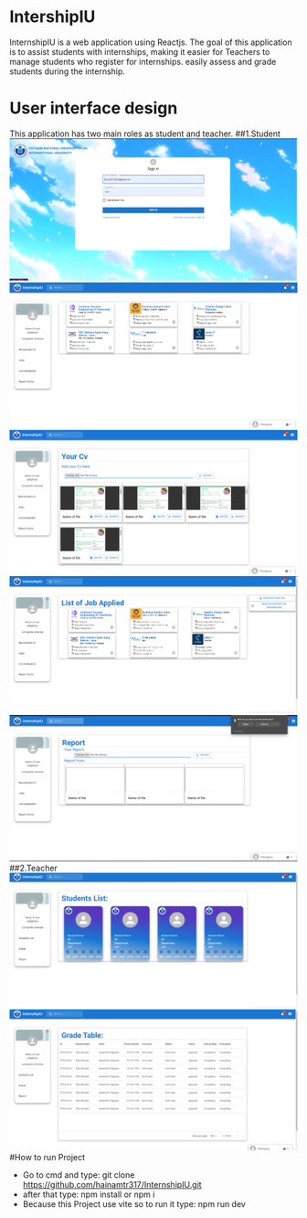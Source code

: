 # IntershipIU
InternshipIU is a web application using Reactjs. The goal of this application is to assist students with internships, making it easier for Teachers to manage students who register for internships. easily assess and grade students during the internship.
# User interface design
This application has two main roles as student and teacher.
##1.Student
![](https://github.com/hainamtr317/InternshipIU/blob/main/ImageProject/Login.png)
![](https://github.com/hainamtr317/InternshipIU/blob/main/ImageProject/Studentpage.png)
![](https://github.com/hainamtr317/InternshipIU/blob/main/ImageProject/cvpageforstudent.png)
![](https://github.com/hainamtr317/InternshipIU/blob/main/ImageProject/listjobapplied.png)
![](https://github.com/hainamtr317/InternshipIU/blob/main/ImageProject/report%20page.png)
##2.Teacher
![](https://github.com/hainamtr317/InternshipIU/blob/main/ImageProject/page%20of%20teacher.png)
![](https://github.com/hainamtr317/InternshipIU/blob/main/ImageProject/Grade%20list%20.png)
#How to run Project
- Go to cmd and type: git clone https://github.com/hainamtr317/InternshipIU.git
- after that type: npm install or npm i
- Because this Project use vite so to run it type: npm run dev
